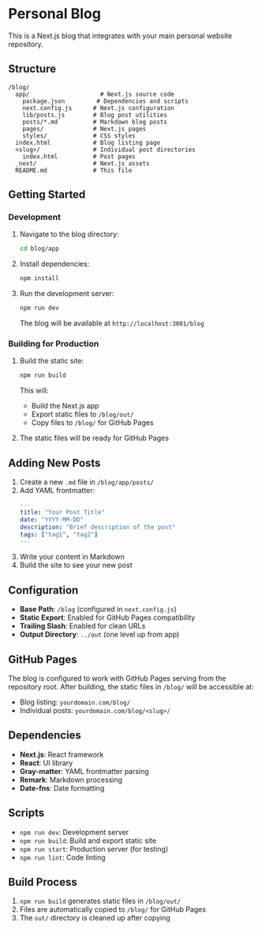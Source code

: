 # Personal Blog

This is a Next.js blog that integrates with your main personal website repository.

## Structure

```
/blog/
  app/                    # Next.js source code
    package.json         # Dependencies and scripts
    next.config.js      # Next.js configuration
    lib/posts.js        # Blog post utilities
    posts/*.md          # Markdown blog posts
    pages/              # Next.js pages
    styles/             # CSS styles
  index.html            # Blog listing page
  <slug>/               # Individual post directories
    index.html          # Post pages
  _next/                # Next.js assets
  README.md             # This file
```

## Getting Started

### Development

1. Navigate to the blog directory:
   ```bash
   cd blog/app
   ```

2. Install dependencies:
   ```bash
   npm install
   ```

3. Run the development server:
   ```bash
   npm run dev
   ```

   The blog will be available at `http://localhost:3001/blog`

### Building for Production

1. Build the static site:
   ```bash
   npm run build
   ```

   This will:
   - Build the Next.js app
   - Export static files to `/blog/out/`
   - Copy files to `/blog/` for GitHub Pages

2. The static files will be ready for GitHub Pages

## Adding New Posts

1. Create a new `.md` file in `/blog/app/posts/`
2. Add YAML frontmatter:
   ```yaml
   ---
   title: "Your Post Title"
   date: "YYYY-MM-DD"
   description: "Brief description of the post"
   tags: ["tag1", "tag2"]
   ---
   ```
3. Write your content in Markdown
4. Build the site to see your new post

## Configuration

- **Base Path**: `/blog` (configured in `next.config.js`)
- **Static Export**: Enabled for GitHub Pages compatibility
- **Trailing Slash**: Enabled for clean URLs
- **Output Directory**: `../out` (one level up from app)

## GitHub Pages

The blog is configured to work with GitHub Pages serving from the repository root. After building, the static files in `/blog/` will be accessible at:

- Blog listing: `yourdomain.com/blog/`
- Individual posts: `yourdomain.com/blog/<slug>/`

## Dependencies

- **Next.js**: React framework
- **React**: UI library
- **Gray-matter**: YAML frontmatter parsing
- **Remark**: Markdown processing
- **Date-fns**: Date formatting

## Scripts

- `npm run dev`: Development server
- `npm run build`: Build and export static site
- `npm run start`: Production server (for testing)
- `npm run lint`: Code linting

## Build Process

1. `npm run build` generates static files in `/blog/out/`
2. Files are automatically copied to `/blog/` for GitHub Pages
3. The `out/` directory is cleaned up after copying
